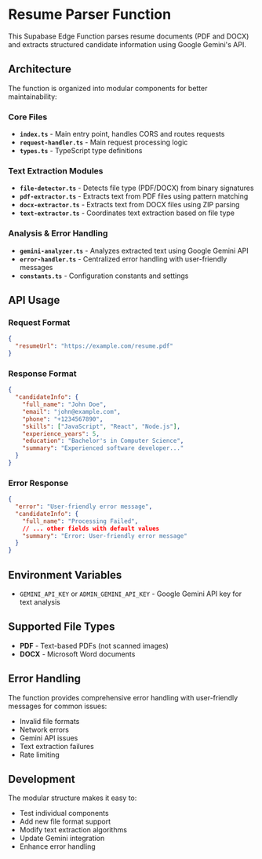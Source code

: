# Resume Parser Function

This Supabase Edge Function parses resume documents (PDF and DOCX) and extracts structured candidate information using Google Gemini's API.

## Architecture

The function is organized into modular components for better maintainability:

### Core Files

- **`index.ts`** - Main entry point, handles CORS and routes requests
- **`request-handler.ts`** - Main request processing logic
- **`types.ts`** - TypeScript type definitions

### Text Extraction Modules

- **`file-detector.ts`** - Detects file type (PDF/DOCX) from binary signatures
- **`pdf-extractor.ts`** - Extracts text from PDF files using pattern matching
- **`docx-extractor.ts`** - Extracts text from DOCX files using ZIP parsing
- **`text-extractor.ts`** - Coordinates text extraction based on file type

### Analysis & Error Handling

- **`gemini-analyzer.ts`** - Analyzes extracted text using Google Gemini API
- **`error-handler.ts`** - Centralized error handling with user-friendly messages
- **`constants.ts`** - Configuration constants and settings

## API Usage

### Request Format

```json
{
  "resumeUrl": "https://example.com/resume.pdf"
}
```

### Response Format

```json
{
  "candidateInfo": {
    "full_name": "John Doe",
    "email": "john@example.com",
    "phone": "+1234567890",
    "skills": ["JavaScript", "React", "Node.js"],
    "experience_years": 5,
    "education": "Bachelor's in Computer Science",
    "summary": "Experienced software developer..."
  }
}
```

### Error Response

```json
{
  "error": "User-friendly error message",
  "candidateInfo": {
    "full_name": "Processing Failed",
    // ... other fields with default values
    "summary": "Error: User-friendly error message"
  }
}
```

## Environment Variables

- `GEMINI_API_KEY` or `ADMIN_GEMINI_API_KEY` - Google Gemini API key for text analysis

## Supported File Types

- **PDF** - Text-based PDFs (not scanned images)
- **DOCX** - Microsoft Word documents

## Error Handling

The function provides comprehensive error handling with user-friendly messages for common issues:

- Invalid file formats
- Network errors
- Gemini API issues
- Text extraction failures
- Rate limiting

## Development

The modular structure makes it easy to:

- Test individual components
- Add new file format support
- Modify text extraction algorithms
- Update Gemini integration
- Enhance error handling
